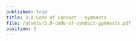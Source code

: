 ```yaml
---
published: true
title: 3.0 Code of Conduct - Gymnasts
file: /assets/3.0-code-of-conduct-gymnasts.pdf
position: 3
---
```

